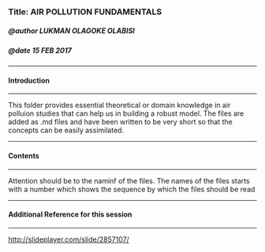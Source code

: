 
### Title:  AIR POLLUTION FUNDAMENTALS
##### @author LUKMAN OLAGOKE OLABISI
##### @date 15 FEB 2017


---------
#### Introduction
-----------
This folder provides essential theoretical or domain  knowledge in air polluion studies that can help us in building a robust model. The files are added as .md files and have been written to be very short so that the concepts can be easily assimilated.

---------
#### Contents
---------

<p>Attention should be to the naminf of the files. The names of the files starts with a number which shows the sequence by which the files should be read</p>

----------
#### Additional Reference for this session
-------

http://slideplayer.com/slide/2857107/

